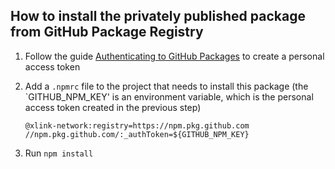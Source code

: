 
## How to install the privately published package from GitHub Package Registry

1. Follow the guide [Authenticating to GitHub Packages](https://docs.github.com/en/packages/working-with-a-github-packages-registry/working-with-the-npm-registry#authenticating-to-github-packages) to create a personal access token

2. Add a `.npmrc` file to the project that needs to install this package (the `GITHUB_NPM_KEY' is an environment variable, which is the personal access token created in the previous step)
    ```
    @xlink-network:registry=https://npm.pkg.github.com
    //npm.pkg.github.com/:_authToken=${GITHUB_NPM_KEY}
    ```

3. Run `npm install`